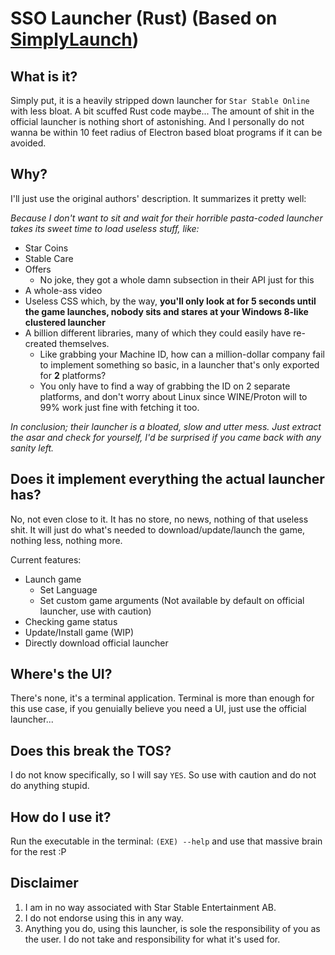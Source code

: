 # SSO Launcher (Rust) (Based on [SimplyLaunch](https://github.com/vars1ty/SimplyLaunch))

## What is it?
Simply put, it is a heavily stripped down launcher for `Star Stable Online` with less bloat. A bit scuffed Rust code maybe... The amount of shit in the official launcher is nothing short of astonishing. And I personally do not wanna be within 10 feet radius of Electron based bloat programs if it can be avoided.

## Why?

I'll just use the original authors' description. It summarizes it pretty well:

_Because I don't want to sit and wait for their horrible pasta-coded launcher takes its sweet time to load useless stuff, like:_
- Star Coins
- Stable Care
- Offers
    - No joke, they got a whole damn subsection in their API just for this
- A whole-ass video
- Useless CSS which, by the way, **you'll only look at for 5 seconds until the game launches, nobody sits and stares at your Windows 8-like clustered launcher**
- A billion different libraries, many of which they could easily have re-created themselves.
    - Like grabbing your Machine ID, how can a million-dollar company fail to implement something so basic, in a launcher that's only exported for **2** platforms?
    - You only have to find a way of grabbing the ID on 2 separate platforms, and don't worry about Linux since WINE/Proton will to 99% work just fine with fetching it too.

_In conclusion; their launcher is a bloated, slow and utter mess. Just extract the asar and check for yourself, I'd be surprised if you came back with any sanity left._

## Does it implement everything the actual launcher has?
No, not even close to it. It has no store, no news, nothing of that useless shit. It will just do what's needed to download/update/launch the game, nothing less, nothing more.

Current features:
* Launch game
  * Set Language
  * Set custom game arguments (Not available by default on official launcher, use with caution)
* Checking game status
* Update/Install game (WIP)
* Directly download official launcher

## Where's the UI?
There's none, it's a terminal application. Terminal is more than enough for this use case, if you genuially believe you need a UI, just use the official launcher...

## Does this break the TOS?
I do not know specifically, so I will say `YES`. So use with caution and do not do anything stupid.

## How do I use it?

Run the executable in the terminal:
`(EXE) --help` and use that massive brain for the rest :P

## Disclaimer
1. I am in no way associated with Star Stable Entertainment AB.
2. I do not endorse using this in any way.
3. Anything you do, using this launcher, is sole the responsibility of you as the user. I do not take and responsibility for what it's used for.